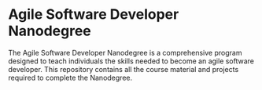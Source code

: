# Agile Software Developer Nanodegree
The Agile Software Developer Nanodegree is a comprehensive program designed to teach individuals the skills needed to become an agile software developer. This repository contains all the course material and projects required to complete the Nanodegree.
